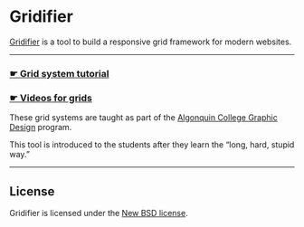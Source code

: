 # Gridifier

[Gridifier](http://tjb.io/grids) is a tool to build a responsive grid framework for modern websites.

---

### [☛ Grid system tutorial](https://github.com/algonquindesign/html-css/tree/master/grids)

### [☛ Videos for grids](https://www.youtube.com/playlist?list=PLWjCJDeWfDdeUChfM6TV2U7jzQVRjsu60)

These grid systems are taught as part of the [Algonquin College Graphic Design](http://algonquindesign.ca) program.

This tool is introduced to the students after they learn the “long, hard, stupid way.”

---

## License

Gridifier is licensed under the [New BSD license](LICENSE.txt).
